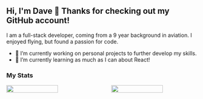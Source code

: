 ## Hi, I'm Dave 👋 Thanks for checking out my GitHub account!

I am a full-stack developer, coming from a 9 year background in aviation. I enjoyed flying, but found a passion for code.

- 🔭 I’m currently working on personal projects to further develop my skills.
- 🌱 I’m currently learning as much as I can about React!

### My Stats

<div style="display: flex; flex-direction: row; width: 100%;">
 <img class="img" style="width: 60%; padding-right: 10%;" src="https://github-readme-stats.vercel.app/api?username=mckinnondave&show_icons=true&theme=radical" />
 <img class="img" style="width: 60%;" src="https://github-readme-stats.vercel.app/api/top-langs/?username=mckinnondave&theme=radical&layout=compact" />
</div>